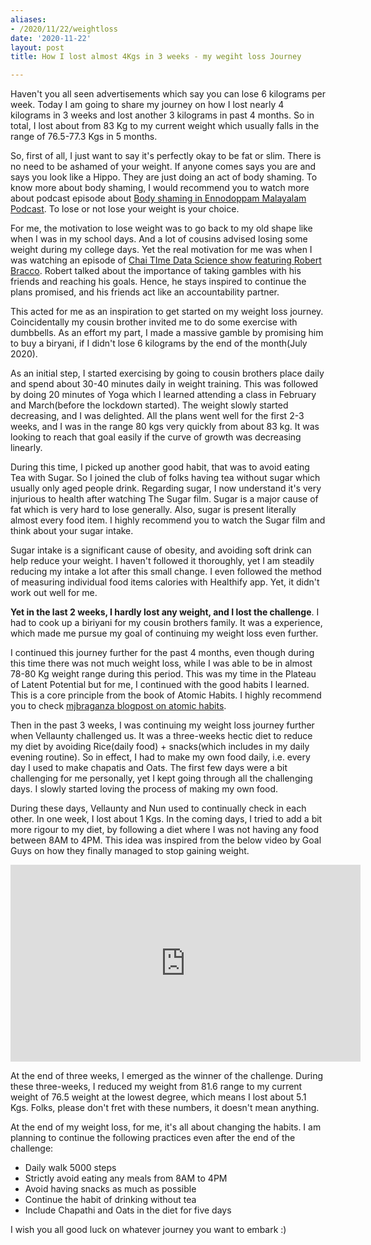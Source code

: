 ```yaml
---
aliases:
- /2020/11/22/weightloss
date: '2020-11-22'
layout: post
title: How I lost almost 4Kgs in 3 weeks - my wegiht loss Journey

---
```


Haven't you all seen advertisements which say you can lose 6 kilograms per week. Today I am going to share
my journey on how I lost nearly 4 kilograms in 3 weeks and lost another 3 kilograms in past 
4 months. So in total, I lost about from 83 Kg to my current weight which usually falls in the range of 76.5-77.3 Kgs
in 5 months.

So, first of all, I just want to say it's perfectly okay to be fat or slim. There is no need to be ashamed of your weight. If anyone comes says you are and says you look like a Hippo. They are just doing an act of body shaming. To know more about body shaming, I would recommend you to watch more about podcast episode about
[Body shaming in Ennodoppam Malayalam Podcast](https://podcasts.google.com/feed/aHR0cHM6Ly9hbmNob3IuZm0vcy8yNDE2NzIzMC9wb2RjYXN0L3Jzcw/episode/NWM0Yjk1YTgtOWZmNy00YWYzLWI4YTYtNzlkZmQ5MzA1M2Y4?sa=X&ved=0CAUQkfYCahcKEwj4ifqAipTtAhUAAAAAHQAAAAAQAQ).
To lose or not lose your weight is your choice.

For me, the motivation to lose weight was to go back to my old shape like when I was in my school days. And a lot of
cousins advised losing some weight during my college days. Yet the real motivation for me was when I was watching an episode of [Chai TIme Data Science
show featuring Robert Bracco](https://www.youtube.com/watch?v=CYYvQ-5V3xA). Robert talked about the importance of taking gambles with his friends and reaching his goals. Hence, he stays inspired to continue the plans promised, and his friends act like an accountability partner.

This acted for me as an inspiration to get started on my weight loss journey. Coincidentally my cousin brother invited me to do some exercise with dumbbells. 
As an effort my part, I made a massive gamble by promising him to buy a biryani, if I didn't lose 6 kilograms by the end of the month(July 2020). 

As an initial step, I started exercising by going to cousin brothers place daily and spend about 30-40 minutes daily in weight
training. This was followed by doing 20 minutes of Yoga which I learned attending a class in February and March(before the lockdown started). The weight slowly started decreasing, and I was delighted. All the plans went well for the first 2-3 weeks, and I was in the range 80 kgs very quickly from about 83 kg.
It was looking to reach that goal easily if the curve of growth was decreasing linearly.

During this time, I picked up another good habit, that was to avoid eating Tea with Sugar. So I  joined the club of folks having tea without sugar which usually only aged people drink. Regarding sugar, I now understand it's very injurious to health after watching The Sugar film.  Sugar is a major cause of fat which is very hard to lose generally. Also, sugar is present literally almost every food item. I highly recommend you to watch the Sugar film and think about your sugar intake.

Sugar intake is a significant cause of obesity, and avoiding soft drink can help reduce your weight. I haven't followed it thoroughly, yet I am steadily reducing
my intake a lot after this small change. I even followed the method of measuring individual food items calories with Healthify app. Yet, it didn't
work out well for me.

**Yet in the last 2 weeks, I hardly lost any weight, and I lost the challenge**. I had to cook up a biriyani for my cousin brothers family. It was a 
experience, which made me pursue my goal of continuing my weight loss even further.


I continued this journey further for the past 4 months, even though during this time there was not much weight loss, while I 
was able to be in almost 78-80 Kg weight range during this period. This was my time in the Plateau of Latent Potential but for me, 
I continued with the good habits I learned. This is a core principle from the book of Atomic Habits. I highly recommend you to check [mjbraganza blogpost on atomic habits](https://mjbraganza.com/atomic-habits/).

Then in the past 3 weeks, I was continuing my weight loss journey further when Vellaunty challenged us. It was a three-weeks hectic diet to reduce my diet by avoiding
Rice(daily food) + snacks(which includes in my daily evening routine). So in effect, I had to make my own food daily, i.e. every day I 
used to make chapatis and Oats. The first few days were a bit challenging for me personally, yet I kept going through all the challenging days. I slowly started
loving the process of making my own food.

During these days, Vellaunty and Nun used to continually check in each other. In one week, I lost about 1 Kgs. In the coming
days, I tried to add a bit more rigour to my diet, by following a diet where I was not having any food between 8AM to 4PM. This idea was inspired from the below video by Goal Guys on how they finally managed to stop gaining weight.

<iframe width="560" height="315" src="https://www.youtube.com/embed/NCugIvns9GU" frameborder="0" allow="accelerometer; autoplay; clipboard-write; encrypted-media; gyroscope; picture-in-picture" allowfullscreen></iframe>

At the end of three weeks, I emerged as the winner of the challenge. During these three-weeks, I reduced my weight from 81.6 range to my current weight of 76.5 weight at the lowest degree, which means I lost about 5.1 Kgs. Folks, please don't fret with these numbers,
it doesn't mean anything. 

At the end of my weight loss, for me, it's all about changing the habits. I am planning to continue the following practices even after the end of the challenge:

- Daily walk 5000 steps 
- Strictly avoid eating any meals from 8AM to 4PM
- Avoid having snacks as much as possible
- Continue the habit of drinking without tea
- Include Chapathi and Oats in the diet for five days

I wish you all good luck on whatever journey you want to embark :)
